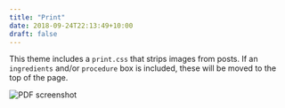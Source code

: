 ```yaml
---
title: "Print"
date: 2018-09-24T22:13:49+10:00
draft: false
---
```


This theme includes a `print.css` that strips images from posts. If an `ingredients` and/or `procedure` box is included, these will be moved to the top of the page.

![PDF screenshot](https://github.com/pointyfar/pointybubl/blob/master/images/screenshot-pdf.png)

